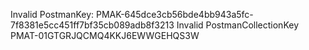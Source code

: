 Invalid PostmanKey: PMAK-645dce3cb56bde4bb943a5fc-7f8381e5cc451ff7bf35cb089adb8f3213
Invalid PostmanCollectionKey PMAT-01GTGRJQCMQ4KKJ6EWWGEHQS3W


